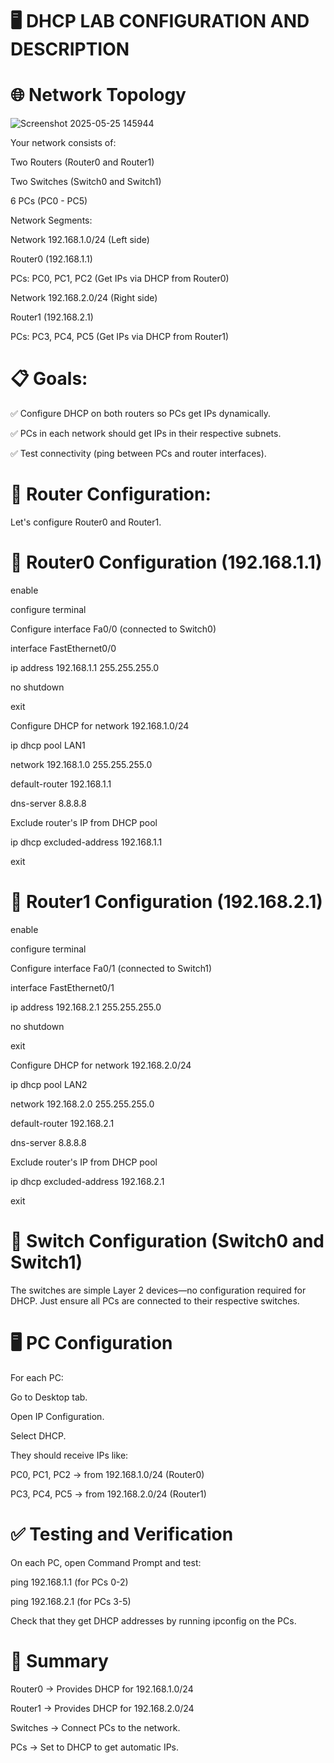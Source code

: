 # 🖥️ DHCP LAB CONFIGURATION AND DESCRIPTION


# 🌐 Network Topology

 ![Screenshot 2025-05-25 145944](https://github.com/user-attachments/assets/2f3dfad5-1420-419b-8ee1-5b5b95a46174)




Your network consists of:

Two Routers (Router0 and Router1)

Two Switches (Switch0 and Switch1)

6 PCs (PC0 - PC5)

Network Segments:

Network 192.168.1.0/24 (Left side)

Router0 (192.168.1.1)

PCs: PC0, PC1, PC2 (Get IPs via DHCP from Router0)

Network 192.168.2.0/24 (Right side)

Router1 (192.168.2.1)

PCs: PC3, PC4, PC5 (Get IPs via DHCP from Router1)

# 📋 Goals:

✅ Configure DHCP on both routers so PCs get IPs dynamically.

✅ PCs in each network should get IPs in their respective subnets.

✅ Test connectivity (ping between PCs and router interfaces).

# 🔧 Router Configuration:


Let's configure Router0 and Router1.

# 🔹 Router0 Configuration (192.168.1.1)
    
enable

configure terminal

Configure interface Fa0/0 (connected to Switch0)

interface FastEthernet0/0

 ip address 192.168.1.1 255.255.255.0
 
 no shutdown

exit

Configure DHCP for network 192.168.1.0/24

ip dhcp pool LAN1

 network 192.168.1.0 255.255.255.0
 
 default-router 192.168.1.1
 
 dns-server 8.8.8.8

 Exclude router's IP from DHCP pool

ip dhcp excluded-address 192.168.1.1

exit

# 🔹 Router1 Configuration (192.168.2.1)

enable

configure terminal


 Configure interface Fa0/1 (connected to Switch1)

interface FastEthernet0/1

 ip address 192.168.2.1 255.255.255.0
 
 no shutdown

exit

Configure DHCP for network 192.168.2.0/24

ip dhcp pool LAN2

 network 192.168.2.0 255.255.255.0
 
 default-router 192.168.2.1
 
 dns-server 8.8.8.8


 Exclude router's IP from DHCP pool

ip dhcp excluded-address 192.168.2.1

exit

# 📡 Switch Configuration (Switch0 and Switch1)

The switches are simple Layer 2 devices—no configuration required for DHCP. Just ensure all PCs are connected to their respective switches.

# 🖥️ PC Configuration

For each PC:

Go to Desktop tab.

Open IP Configuration.

Select DHCP.

They should receive IPs like:

PC0, PC1, PC2 → from 192.168.1.0/24 (Router0)

PC3, PC4, PC5 → from 192.168.2.0/24 (Router1)

# ✅ Testing and Verification

On each PC, open Command Prompt and test:

ping 192.168.1.1   (for PCs 0-2)

ping 192.168.2.1   (for PCs 3-5)

Check that they get DHCP addresses by running ipconfig on the PCs.

# 📌 Summary

Router0 → Provides DHCP for 192.168.1.0/24

Router1 → Provides DHCP for 192.168.2.0/24

Switches → Connect PCs to the network.

PCs → Set to DHCP to get automatic IPs.
